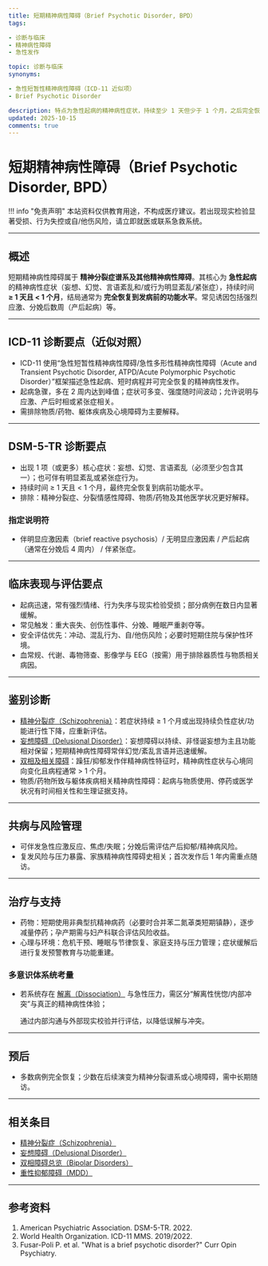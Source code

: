 ```yaml
---
title: 短期精神病性障碍（Brief Psychotic Disorder, BPD）
tags:

- 诊断与临床
- 精神病性障碍
- 急性发作

topic: 诊断与临床
synonyms:

- 急性短暂性精神病性障碍（ICD-11 近似项）
- Brief Psychotic Disorder

description: 特点为急性起病的精神病性症状，持续至少 1 天但少于 1 个月，之后完全恢复至发病前功能水平；常与明显应激事件或产后时相相关，需要与精神分裂症、分裂情感性障碍及物质/医学因素鉴别。
updated: 2025-10-15
comments: true
---
```


# 短期精神病性障碍（Brief Psychotic Disorder, BPD）

!!! info "免责声明"
    本站资料仅供教育用途，不构成医疗建议。若出现现实检验显著受损、行为失控或自/他伤风险，请立即就医或联系急救系统。

---

## 概述

短期精神病性障碍属于 **精神分裂症谱系及其他精神病性障碍**。其核心为 **急性起病** 的精神病性症状（妄想、幻觉、言语紊乱和/或行为明显紊乱/紧张症），持续时间 **≥ 1 天且 < 1 个月**，结局通常为 **完全恢复到发病前的功能水平**。常见诱因包括强烈应激、分娩后数周（产后起病）等。

---

## ICD-11 诊断要点（近似对照）

- ICD-11 使用“急性短暂性精神病性障碍/急性多形性精神病性障碍（Acute and Transient Psychotic Disorder, ATPD/Acute Polymorphic Psychotic Disorder）”框架描述急性起病、短时病程并可完全恢复的精神病性发作。
- 起病急骤，多在 2 周内达到峰值；症状可多变、强度随时间波动；允许说明与应激、产后时相或紧张症相关。
- 需排除物质/药物、躯体疾病及心境障碍为主要解释。

---

## DSM-5-TR 诊断要点

- 出现 1 项（或更多）核心症状：妄想、幻觉、言语紊乱（必须至少包含其一）；也可伴有明显紊乱或紧张症行为。
- 持续时间 ≥ 1 天且 < 1 个月，最终完全恢复到病前功能水平。
- 排除：精神分裂症、分裂情感性障碍、物质/药物及其他医学状况更好解释。

### 指定说明符

- 伴明显应激因素（brief reactive psychosis）/ 无明显应激因素 / 产后起病（通常在分娩后 4 周内） / 伴紧张症。

---

## 临床表现与评估要点

- 起病迅速，常有强烈情绪、行为失序与现实检验受损；部分病例在数日内显著缓解。
- 常见触发：重大丧失、创伤性事件、分娩、睡眠严重剥夺等。
- 安全评估优先：冲动、混乱行为、自/他伤风险；必要时短期住院与保护性环境。
- 血常规、代谢、毒物筛查、影像学与 EEG（按需）用于排除器质性与物质相关病因。

---

## 鉴别诊断

- [精神分裂症（Schizophrenia）](Schizophrenia-SZ.md)：若症状持续 ≥ 1 个月或出现持续负性症状/功能进行性下降，应重新评估。
- [妄想障碍（Delusional Disorder）](Delusional-Disorder.md)：妄想障碍以持续、非怪诞妄想为主且功能相对保留；短期精神病性障碍常伴幻觉/紊乱言语并迅速缓解。
- [双相及相关障碍](Bipolar-Disorders.md)：躁狂/抑郁发作伴精神病性特征时，精神病性症状与心境同向变化且病程通常 > 1 个月。
- 物质/药物所致与躯体疾病相关精神病性障碍：起病与物质使用、停药或医学状况有时间相关性和生理证据支持。

---

## 共病与风险管理

- 可伴发急性应激反应、焦虑/失眠；分娩后需评估产后抑郁/精神病风险。
- 复发风险与压力暴露、家族精神病性障碍史相关；首次发作后 1 年内需重点随访。

---

## 治疗与支持

- 药物：短期使用非典型抗精神病药（必要时合并苯二氮䓬类短期镇静），逐步减量停药；孕产期需与妇产科联合评估风险收益。
- 心理与环境：危机干预、睡眠与节律恢复、家庭支持与压力管理；症状缓解后进行复发预警教育与功能重建。

### 多意识体系统考量

- 若系统存在 [解离（Dissociation）](Dissociation.md) 与急性压力，需区分“解离性恍惚/内部冲突”与真正的精神病性体验；

  通过内部沟通与外部现实校验并行评估，以降低误解与冲突。

---

## 预后

- 多数病例完全恢复；少数在后续演变为精神分裂谱系或心境障碍，需中长期随访。

---

## 相关条目

- [精神分裂症（Schizophrenia）](Schizophrenia-SZ.md)
- [妄想障碍（Delusional Disorder）](Delusional-Disorder.md)
- [双相障碍总览（Bipolar Disorders）](Bipolar-Disorders.md)
- [重性抑郁障碍（MDD）](Major-Depressive-Disorder-MDD.md)

---

## 参考资料

1. American Psychiatric Association. DSM-5-TR. 2022.
2. World Health Organization. ICD-11 MMS. 2019/2022.
3. Fusar-Poli P. et al. "What is a brief psychotic disorder?" Curr Opin Psychiatry.
